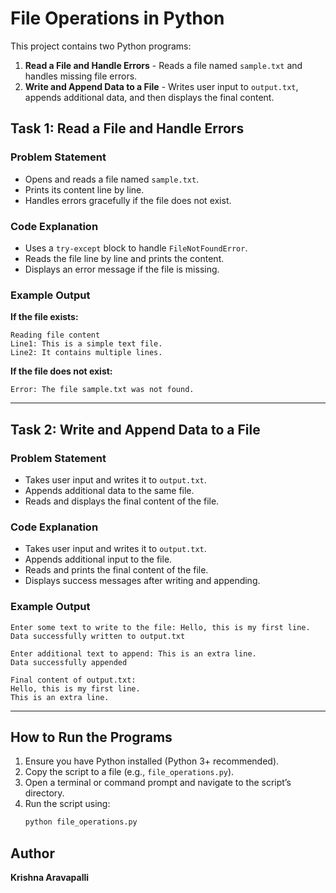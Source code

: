 # File Operations in Python

This project contains two Python programs:
1. **Read a File and Handle Errors** - Reads a file named `sample.txt` and handles missing file errors.
2. **Write and Append Data to a File** - Writes user input to `output.txt`, appends additional data, and then displays the final content.

## Task 1: Read a File and Handle Errors

### **Problem Statement**
- Opens and reads a file named `sample.txt`.
- Prints its content line by line.
- Handles errors gracefully if the file does not exist.

### **Code Explanation**
- Uses a `try-except` block to handle `FileNotFoundError`.
- Reads the file line by line and prints the content.
- Displays an error message if the file is missing.

### **Example Output**
**If the file exists:**
```
Reading file content
Line1: This is a simple text file.
Line2: It contains multiple lines.
```

**If the file does not exist:**
```
Error: The file sample.txt was not found.
```

---

## Task 2: Write and Append Data to a File

### **Problem Statement**
- Takes user input and writes it to `output.txt`.
- Appends additional data to the same file.
- Reads and displays the final content of the file.

### **Code Explanation**
- Takes user input and writes it to `output.txt`.
- Appends additional input to the file.
- Reads and prints the final content of the file.
- Displays success messages after writing and appending.

### **Example Output**
```
Enter some text to write to the file: Hello, this is my first line.
Data successfully written to output.txt

Enter additional text to append: This is an extra line.
Data successfully appended

Final content of output.txt:
Hello, this is my first line.
This is an extra line.
```

---

## How to Run the Programs
1. Ensure you have Python installed (Python 3+ recommended).
2. Copy the script to a file (e.g., `file_operations.py`).
3. Open a terminal or command prompt and navigate to the script’s directory.
4. Run the script using:
   ```sh
   python file_operations.py
   ```

## Author
**Krishna Aravapalli**



